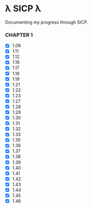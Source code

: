 # λ SICP λ
Documenting my progress through SICP.

### CHAPTER 1
- [x] 1.08
- [x] 1.11
- [x] 1.12
- [x] 1.16  
- [x] 1.17
- [x] 1.18
- [x] 1.19
- [x] 1.21
- [x] 1.22
- [x] 1.23
- [x] 1.27
- [x] 1.28
- [x] 1.29
- [x] 1.30
- [x] 1.31
- [x] 1.32
- [x] 1.33
- [x] 1.35
- [x] 1.36
- [x] 1.37
- [x] 1.38
- [x] 1.39
- [x] 1.40
- [x] 1.41
- [x] 1.42
- [x] 1.43
- [x] 1.44
- [x] 1.45
- [x] 1.46
